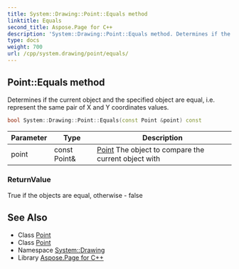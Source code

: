 ```yaml
---
title: System::Drawing::Point::Equals method
linktitle: Equals
second_title: Aspose.Page for C++
description: 'System::Drawing::Point::Equals method. Determines if the current object and the specified object are equal, i.e. represent the same pair of X and Y coordinates values in C++.'
type: docs
weight: 700
url: /cpp/system.drawing/point/equals/
---
```

## Point::Equals method


Determines if the current object and the specified object are equal, i.e. represent the same pair of X and Y coordinates values.

```cpp
bool System::Drawing::Point::Equals(const Point &point) const
```


| Parameter | Type | Description |
| --- | --- | --- |
| point | const Point\& | [Point](../) The object to compare the current object with |

### ReturnValue

True if the objects are equal, otherwise - false

## See Also

* Class [Point](../)
* Class [Point](../)
* Namespace [System::Drawing](../../)
* Library [Aspose.Page for C++](../../../)
